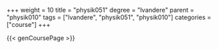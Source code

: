 +++
weight = 10
title = "physik051"
degree = "lvandere"
parent = "physik010"
tags = ["lvandere", "physik051", "physik010"]
categories = ["course"]
+++

{{< genCoursePage >}}
